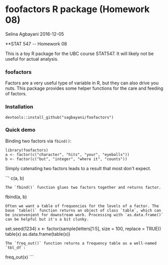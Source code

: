foofactors R package (Homework 08)
================
Selina Agbayani
2016-12-05

<!-- README.md is generated from README.Rmd. Please edit that file -->
\*\*STAT 547 -- Homework 08

This is a toy R package for the UBC course STAT547. It will likely not be useful for actual analysis.

### foofactors

Factors are a very useful type of variable in R, but they can also drive you nuts. This package provides some helper functions for the care and feeding of factors.

### Installation

    devtools::install_github("sagbayani/foofactors")

### Quick demo

Binding two factors via `fbind()`:

    library(foofactors)
    a <- factor(c("character", "hits", "your", "eyeballs"))
    b <- factor(c("but", "integer", "where it", "counts"))

Simply catenating two factors leads to a result that most don't expect.

\`\`' c(a, b)


    The `fbind()` function glues two factors together and returns factor.

fbind(a, b)


    Often we want a table of frequencies for the levels of a factor. The base `table()` function returns an object of class `table`, which can be inconvenient for downstream work. Processing with `as.data.frame()` can be helpful but it's a bit clunky.

set.seed(1234) x &lt;- factor(sample(letters\[1:5\], size = 100, replace = TRUE)) table(x) as.data.frame(table(x))


    The `freq_out()` function returns a frequency table as a well-named `tbl_df`:

freq\_out(x) \`\`\`
